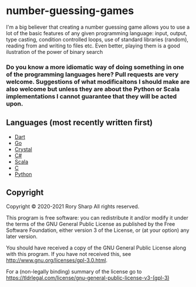 # number-guessing-games
I'm a big believer that creating a number guessing game allows you to use a lot of the basic features of any given programming language: input, output, type casting, condition controlled loops, use of standard libraries (random), reading from and writing to files etc. Even better, playing them is a good ilustration of the power of binary search

### Do you know a more idiomatic way of doing something in one of the programming languages here? Pull requests are very welcome. Suggestions of what modificaitons I should make are also welcome but unless they are about the Python or Scala implementations I cannot guarantee that they will be acted upon.

## Languages (most recently written first)
* [Dart](game.dart)
* [Go](game.go)
* [Crystal](game.cr)
* [C#](game.cs)
* [Scala](game.scala)
* [C](game.c)
* [Python](game.py)

## Copyright
Copyright © 2020-2021  Rory Sharp All rights reserved.

This program is free software: you can redistribute it and/or modify
it under the terms of the GNU General Public License as published by
the Free Software Foundation, either version 3 of the License, or
(at your option) any later version.

You should have received a copy of the GNU General Public License
along with this program.  If you have not received this, see <http://www.gnu.org/licenses/gpl-3.0.html>.

For a (non-legally binding) summary of the license go to https://tldrlegal.com/license/gnu-general-public-license-v3-(gpl-3)

